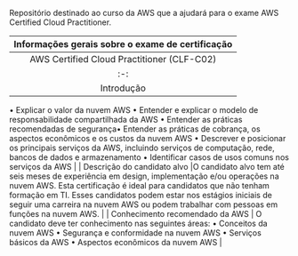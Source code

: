 Repositório destinado ao curso da AWS que a ajudará para o exame AWS Certified Cloud Practitioner.

| Informações gerais sobre o exame de certificação | 
| :-: |
| AWS Certified Cloud Practitioner (CLF-C02) | 
| :-: | :-: |
| Introdução | O exame AWS Certified Cloud Practitioner (CLF-C02) é destinado a indivíduos que possam demonstrar efetivamente conhecimento geralda nuvem AWS, independentemente de um cargo específico. O exame valida a habilidade de um candidato de concluir as seguintestarefas:
• Explicar o valor da nuvem AWS
• Entender e explicar o modelo de responsabilidade compartilhada da AWS
• Entender as práticas recomendadas de segurança• Entender as práticas de cobrança, os aspectos econômicos e os custos da nuvem AWS
• Descrever e posicionar os principais serviços da AWS, incluindo serviços de computação, rede, bancos de dados e armazenamento
• Identificar casos de usos comuns nos serviços da AWS | 
| Descrição do candidato alvo |O candidato alvo tem até seis meses de experiência em design, implementação e/ou operações na nuvem AWS. Esta certificação é ideal para candidatos que não tenham formação em TI. Esses candidatos podem estar nos estágios iniciais de seguir uma carreira na nuvem AWS ou podem trabalhar com pessoas em funções na nuvem AWS. |
| Conhecimento recomendado da AWS | O candidato deve ter conhecimento nas seguintes áreas:
• Conceitos da nuvem AWS
• Segurança e conformidade na nuvem AWS
• Serviços básicos da AWS
• Aspectos econômicos da nuvem AWS |
